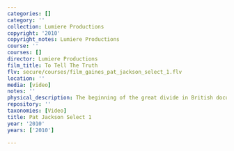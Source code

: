 ```yaml
---
categories: []
category: ''
collection: Lumiere Productions
copyright: '2010'
copyright_notes: Lumiere Productions
course: ''
courses: []
director: Lumiere Productions
film_title: To Tell The Truth
flv: secure/courses/film_gaines_pat_jackson_select_1.flv
location: ''
media: [video]
notes: ''
physical_description: The beginning of the great divide in British documentary.
repository: ''
taxonomies: [Video]
title: Pat Jackson Select 1
year: '2010'
years: ['2010']

---
```

